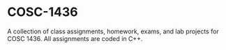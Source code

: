 # COSC-1436
A collection of class assignments, homework, exams, and lab projects for COSC 1436. All assignments are coded in C++. 
